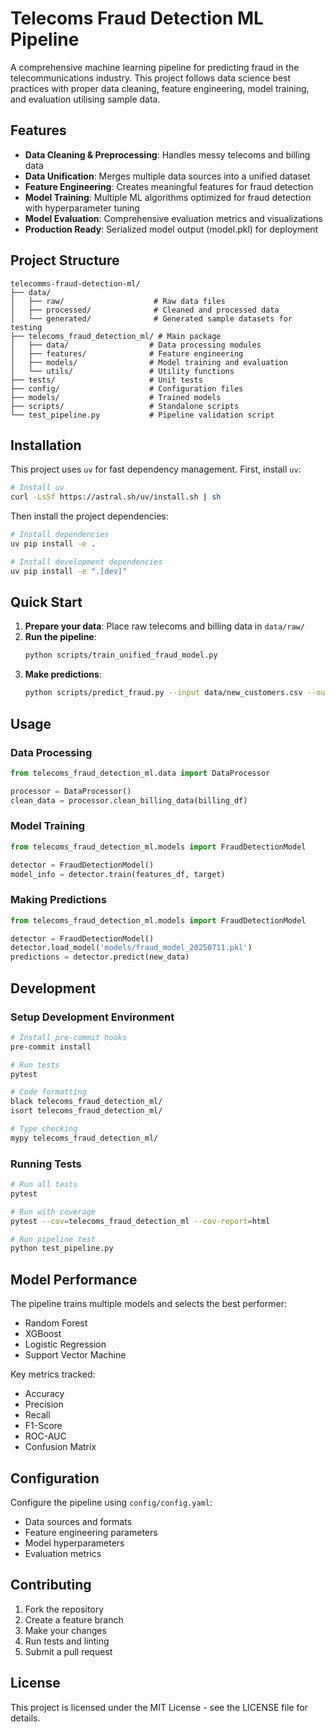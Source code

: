 # Telecoms Fraud Detection ML Pipeline

A comprehensive machine learning pipeline for predicting fraud in the telecommunications industry. This project follows data science best practices with proper data cleaning, feature engineering, model training, and evaluation utilising sample data.

## Features

- **Data Cleaning & Preprocessing**: Handles messy telecoms and billing data
- **Data Unification**: Merges multiple data sources into a unified dataset
- **Feature Engineering**: Creates meaningful features for fraud detection
- **Model Training**: Multiple ML algorithms optimized for fraud detection with hyperparameter tuning
- **Model Evaluation**: Comprehensive evaluation metrics and visualizations
- **Production Ready**: Serialized model output (model.pkl) for deployment

## Project Structure

```
telecomms-fraud-detection-ml/
├── data/
│   ├── raw/                    # Raw data files
│   ├── processed/              # Cleaned and processed data
│   └── generated/              # Generated sample datasets for testing
├── telecoms_fraud_detection_ml/ # Main package
│   ├── data/                  # Data processing modules
│   ├── features/              # Feature engineering
│   ├── models/                # Model training and evaluation
│   └── utils/                 # Utility functions
├── tests/                     # Unit tests
├── config/                    # Configuration files
├── models/                    # Trained models
├── scripts/                   # Standalone scripts
└── test_pipeline.py           # Pipeline validation script
```

## Installation

This project uses `uv` for fast dependency management. First, install `uv`:

```bash
# Install uv
curl -LsSf https://astral.sh/uv/install.sh | sh
```

Then install the project dependencies:

```bash
# Install dependencies
uv pip install -e .

# Install development dependencies
uv pip install -e ".[dev]"
```

## Quick Start

1. **Prepare your data**: Place raw telecoms and billing data in `data/raw/`
2. **Run the pipeline**:
   ```bash
   python scripts/train_unified_fraud_model.py
   ```
3. **Make predictions**:
   ```bash
   python scripts/predict_fraud.py --input data/new_customers.csv --output predictions.csv
   ```

## Usage

### Data Processing
```python
from telecoms_fraud_detection_ml.data import DataProcessor

processor = DataProcessor()
clean_data = processor.clean_billing_data(billing_df)
```

### Model Training
```python
from telecoms_fraud_detection_ml.models import FraudDetectionModel

detector = FraudDetectionModel()
model_info = detector.train(features_df, target)
```

### Making Predictions
```python
from telecoms_fraud_detection_ml.models import FraudDetectionModel

detector = FraudDetectionModel()
detector.load_model('models/fraud_model_20250711.pkl')
predictions = detector.predict(new_data)
```

## Development

### Setup Development Environment
```bash
# Install pre-commit hooks
pre-commit install

# Run tests
pytest

# Code formatting
black telecoms_fraud_detection_ml/
isort telecoms_fraud_detection_ml/

# Type checking
mypy telecoms_fraud_detection_ml/
```

### Running Tests
```bash
# Run all tests
pytest

# Run with coverage
pytest --cov=telecoms_fraud_detection_ml --cov-report=html

# Run pipeline test
python test_pipeline.py
```

## Model Performance

The pipeline trains multiple models and selects the best performer:
- Random Forest
- XGBoost
- Logistic Regression
- Support Vector Machine

Key metrics tracked:
- Accuracy
- Precision
- Recall
- F1-Score
- ROC-AUC
- Confusion Matrix

## Configuration

Configure the pipeline using `config/config.yaml`:
- Data sources and formats
- Feature engineering parameters
- Model hyperparameters
- Evaluation metrics

## Contributing

1. Fork the repository
2. Create a feature branch
3. Make your changes
4. Run tests and linting
5. Submit a pull request

## License

This project is licensed under the MIT License - see the LICENSE file for details.
